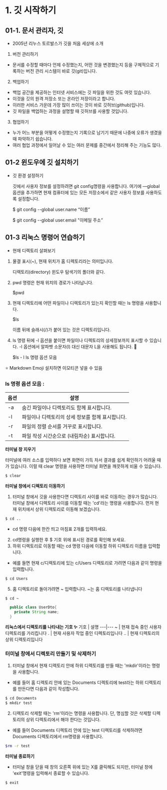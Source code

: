 # 1. 깃 시작하기
## 01-1. 문서 관리자, 깃
- 2005년 리누스 토르발스가 깃을 처음 세상에 소개

1. 버전 관리하기
- 문서를 수정할 때마다 언제 수정했는지, 어떤 것을 변경했는지 등을 구체적으로 기록하는 버전 관리 시스템이 바로 깃(git)입니다.
2. 백업하기
- 백업 공간을 제공하는 인터넷 서비스에는 깃 파일을 위한 것도 여럿 있습니다. 
- 이것을 깃의 원격 저장소 또는 온라인 저장이라고 합니다.
- 이러한 서비스 가운데 가장 많이 쓰이는 것이 바로 깃허브(github)입니다.
- 깃 파일을 백업하는 과정을 설명할 때 깃허브를 사용할 것입니다.
3. 협업하기
- 누가 어느 부분을 어떻게 수정했는지 기록으로 남기기 때문에 나중에 오류가 생겼을 때 파악하기 쉽습니다.
- 여러 협업 과정에서 일어날 수 있는 여러 문제를 중간에서 정리해 주는 기능도 많다.

## 01-2 윈도우에 깃 설치하기
  - 깃 환경 설정하기

    깃에서 사용자 정보를 설정하려면 git config명령을 사용합니다. 여기에 —global 옵션을 추가하면 현재 컴퓨터에 있는 모든 저장소에서 같은 사용자 정보를 사용하도록 설정합니다.

    $ git config --global user.name “이름”

    $ git config --global user.email "이메일 주소”

## 01-3 리눅스 명령어 연습하기
- 현재 디렉토리 살펴보기
1. 물결 표시(~), 현재 위치가 홈 디렉토리라는 의미입니다.

    디렉토리(directory) 윈도우 탐색기의 폴더와 같다.

2. pwd 명령은 현재 위치의 경로가 나타납니다.

    $pwd

3. 현재 디렉토리에 어떤 파일이나 디렉토리가 있는지 확인할 때는 ls 명령을 사용합니다.

    $ls

    이름 뒤에 슬래시(/)가 붙어 있는 것은 디렉토리입니다.

4. ls 명령 뒤에 -l 옵션을 붙이면 파일이나 디렉토리의 상세정보까지 표시할 수 있습니다. 
-l 옵션에서 알파벳 소문자(l) 대신 대문자 L을 사용해도 됩니다. :eyes:

    $ls - l
    ls 명령 옵션 모음
    

:star: Markdown Emoji 설치하면 이모티콘 넣을 수 있음

###  ls 명령 옵션 모음 : 

| 옵션 | 설명 |
|---|---|
|-a| 숨긴 파일이나 디렉토리도 함께 표시합니다.|
|-l| 파일이나 디렉토리의 상세 정보를 함께 표시합니다.|
|-r| 파일의 정렬 순서를 거꾸로 표시합니다.|
|-t| 파일 작성 시간순으로 (내림차순) 표시합니다.|

**터미널 창 지우기**

터미널에 여러 소스를 입력하다 보면 화면이 가득 차서 결과를 쉽게 확인하기 어려울 때가 있습니다.
이럴 때 clear 명령을 사용하면 터미널 화면을 깨끗하게 비울 수 있습니다.
```bash
$ clear
```

**터미널 창에서 디렉토리 이동하기**
1. 터미널 창에서 깃을 사용한다면 디렉토리 사이를 바로 이동하는 경우가 많습니다. 터미널 창에서 디렉토리 사이를 이동할 때는 'cd'라는 명령을 사용합니다. 먼저 현재 위치에서 상위 디렉토리로 이동해 보겠습니다.
```bash
$ cd ..
```
- cd 명령 다음에 한칸 띄고 마침표 2개를 입력하세요.
2. cd명령을 실행한 후 $ 기호 위에 표시된 경로를 확인해 보세요.
3. 하위 디렉토리로 이동할 때는 cd 명령 다음에 이동할 하위 디렉토리 이름을 입력합니다.
- 예를 들면 현재 c/디렉토리에 있는 c/Users 디렉토리로 가려면 다음과 같이 명령을 입력합니다.
```bash
$ cd Users
```
5. 홈 디렉토리로 돌아가려면 ~ 입력합니다. ~는 홈 디렉토리를 나타냅니다
```bash
$ cd ~
```
```java
  public class UserDto{
    private String name;
  }
```
**리눅스에서 디렉토리를 나타내는 기호 ✨**
기호 | 설명
---|---
~ | 현재 접속 중인 사용자 디렉토리를 가리킵니다
. | 현재 사용자 작업 중인 디렉토리입니다
.. | 현재 디렉토리의 상위 디렉토리입니다
### 터미널 창에서 디렉토리 만들기 및 삭제하기
1. 터미널 창에서 현재 디렉토리 안에 하위 디렉토리를 만들 때는 'mkdir'이라는 명령을 사용합니다.
- 예를 들어 홈 디렉토리 안에 있는 Documents 디렉토리에 test라는 하위 디렉토리를 만든다면 다음과 같이 작성합니다.
```bash
$ cd Documents
$ mkdir test
```
2. 디렉토리 삭제할 때는 'rm'이라는 명령을 사용합니다.
단, 명심할 것은 삭제할 디렉토리의 상위 디렉토리에서 해야 한다는 것입니다.
- 예를 들어 Documents 디렉토리 안에 있는 test 디렉토리를 삭제하려면 Documents 디렉토리에서 rm명령을 사용합니다.
```bash
$rm -r test
```
**터미널 종료하기**
- 터미널 창을 닫을 때 창의 오른쪽 위에 있는 X를 클릭해도 되지만, 터미널 창에 'exit'명령을 입력해서 종료할 수 있습니다.
```bash
$ exit
```




